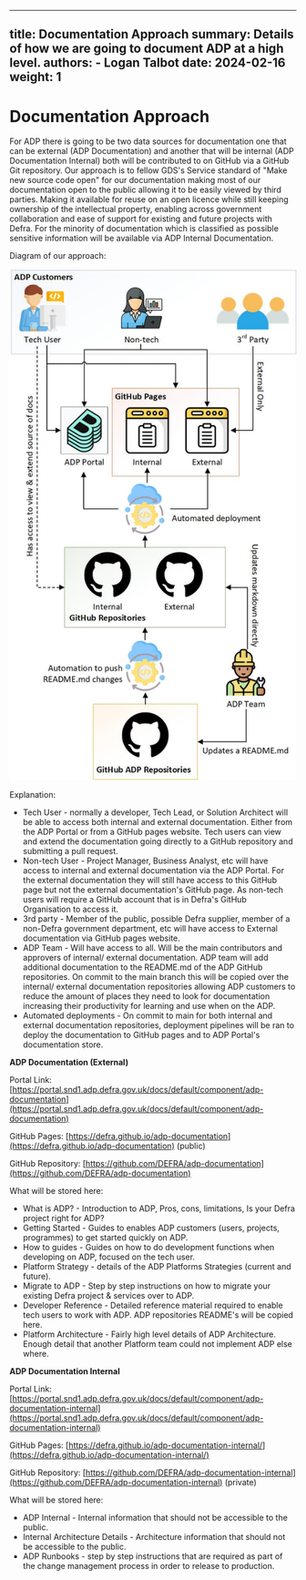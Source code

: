 

---
title: Documentation Approach
summary: Details of how we are going to document ADP at a high level.
authors:
    - Logan Talbot
date: 2024-02-16
weight: 1
---

# Documentation Approach

For ADP there is going to be two data sources for documentation one that can be external (ADP Documentation) and another that will be internal (ADP Documentation Internal) both will be contributed to on GitHub via a GitHub Git repository. Our approach is to fellow GDS's Service standard of "Make new source code open" for our documentation making most of our documentation open to the public allowing it to be easily viewed by third parties. Making it available for reuse on an open licence while still keeping ownership of the intellectual property, enabling across government collaboration and ease of support for existing and future projects with Defra. For the minority of documentation which is classified as possible sensitive information will be available via ADP Internal Documentation.

Diagram of our approach:

![documentation-approach](../images/documentation-approach.jfif)

Explanation:

* Tech User - normally a developer, Tech Lead, or Solution Architect will be able to access both internal and external documentation. Either from the ADP Portal or from a GitHub pages website. Tech users can view and extend the documentation going directly to a GitHub repository and submitting a pull request.
* Non-tech User - Project Manager, Business Analyst, etc will have access to internal and external documentation via the ADP Portal. For the external documentation they will still have access to this GitHub page but not the external documentation's GitHub page. As non-tech users will require a GitHub account that is in Defra's GitHub Organisation to access it.
* 3rd party - Member of the public, possible Defra supplier, member of a non-Defra government department, etc will have access to External documentation via GitHub pages website.
* ADP Team - Will have access to all. Will be the main contributors and approvers of internal/ external documentation. ADP team will add additional documentation to the README.md of the ADP GitHub repositories. On commit to the main branch this will be copied over the internal/ external documentation repositories allowing ADP customers to reduce the amount of places they need to look for documentation increasing their productivity for learning and use when on the ADP.
* Automated deployments - On commit to main for both internal and external documentation repositories, deployment pipelines will be ran to deploy the documentation to GitHub pages and to ADP Portal's documentation store.

**ADP Documentation (External)**

Portal Link: [https://portal.snd1.adp.defra.gov.uk/docs/default/component/adp-documentation](https://portal.snd1.adp.defra.gov.uk/docs/default/component/adp-documentation)

GitHub Pages: [https://defra.github.io/adp-documentation](https://defra.github.io/adp-documentation) (public)

GitHub Repository: [https://github.com/DEFRA/adp-documentation](https://github.com/DEFRA/adp-documentation)

What will be stored here:

* What is ADP? - Introduction to ADP, Pros, cons, limitations, Is your Defra project right for ADP?
* Getting Started - Guides to enables ADP customers (users, projects, programmes) to get started quickly on ADP.
* How to guides -  Guides on how to do development functions when developing on ADP, focused on the tech user.
* Platform Strategy - details of the ADP Platforms Strategies  (current and future).
* Migrate to ADP - Step by step instructions on how to migrate your existing Defra project & services over to ADP.
* Developer Reference - Detailed reference material required to enable tech users to work with ADP. ADP repositories README's will be copied here.
* Platform Architecture - Fairly high level details of ADP Architecture. Enough detail that another Platform team could not implement ADP else where.

**ADP **Documentation** Internal**

Portal Link: [https://portal.snd1.adp.defra.gov.uk/docs/default/component/adp-documentation-internal](https://portal.snd1.adp.defra.gov.uk/docs/default/component/adp-documentation-internal)

GitHub Pages: [https://defra.github.io/adp-documentation-internal/](https://defra.github.io/adp-documentation-internal/)

GitHub Repository: [https://github.com/DEFRA/adp-documentation-internal](https://github.com/DEFRA/adp-documentation-internal) (private)

What will be stored here:

* ADP Internal - Internal information that should not be accessible to the public.
* Internal Architecture Details - Architecture information that should not be accessible to the public.
* ADP Runbooks - step by step instructions that are required as part of the change management process in order to release to production.
